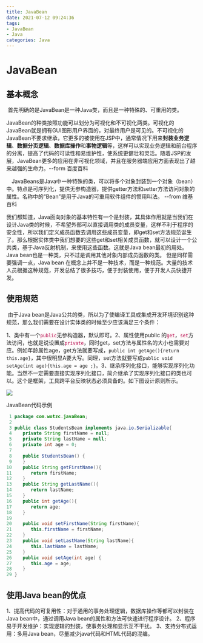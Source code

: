 ```yaml
---
title: JavaBean
date: 2021-07-12 09:24:36
tags:
- JavaBean
- Java
categories: Java
---
```


# JavaBean

## 基本概念

​	首先明确的是JavaBean是一种Java类，而且是一种特殊的、可重用的类。

​	JavaBean的种类按照功能可以划分为可视化和不可视化两类。可视化的JavaBean就是拥有GUI图形用户界面的，对最终用户是可见的。不可视化的JavaBean不要求继承，它更多的被使用在JSP中，通常情况下用来**封装业务逻辑**、**数据分页逻辑**、**数据库操作**和**事物逻辑**等，这样可以实现业务逻辑和前台程序的分离，提高了代码的可读性和易维护性，使系统更健壮和灵活。随着JSP的发展，JavaBean更多的应用在非可视化领域，并且在服务器端应用方面表现出了越来越强的生命力。--form 百度百科

　JavaBeans是Java中一种特殊的类，可以将多个对象封装到一个对象（bean）中。特点是可序列化，提供无参构造器，提供getter方法和setter方法访问对象的属性。名称中的“Bean”是用于Java的可重用软件组件的惯用叫法。 --from 维基百科

​	我们都知道，Java面向对象的基本特性有一个是封装，其具体作用就是当我们在设计Java类的时候，不希望外部可以直接调用类的成员变量，这样不利于程序的安全性，所以我们定义成员函数去调用这些成员变量，即get和set方法规范诞生了。
​	那么根据实体类中我们想要的这些get和set相关成员函数，就可以设计一个公共类，基于Java反射机制，来使用这些函数。
​	这就是Java bean最初的用处。Java bean也是一种类，只不过是调用其他对象内部成员函数的类。
​	但是同样需要强调一点，Java bean 在概念上并不是一种技术，而是一种规范。大量的技术人员根据这种规范，开发总结了很多技巧，便于封装使用，便于开发人员快捷开发。

## 使用规范

​	由于Java bean是Java公共的类，所以为了使编译工具或集成开发环境识别这种规范，那么我们需要在设计实体类的时候至少应该满足三个条件：

​	1、类中有一个<code style="color:#b30049;background-color:#fdf5f5">public</code>无参构造器，默认即可。
​	2、属性使用public 的<code style="color:#b30049;background-color:#fdf5f5">get</code>，<code style="color:#b30049;background-color:#fdf5f5">set</code>方法访问，也就是说设置成<code style="color:#b30049;background-color:#fdf5f5">private</code>，同时get，set方法与属性名的大小也需要对应。例如年龄属性age，get方法就要写成，`public int getAge(){return this.age}`，其中很明显A要大写。同理，set方法就要写成`public void setAge(int age){this.age = age ;}`。
​	3、继承序列化接口，能够实现序列化功能。当然不一定需要直接实现序列化接口，简介继承了实现序列化接口的类也可以。这个是框架，工具跨平台反映状态必须具备的。
​	如下图设计原则所示。

![](https://myblob-pics.oss-cn-hangzhou.aliyuncs.com/JavaBean/javabean.png)

JavaBean代码示例

```java
 1 package com.wotzc.javaBean;
 2 
 3 public class StudentsBean implements java.io.Serializable{
 4    private String firstName = null;
 5    private String lastName = null;
 6    private int age = 0;
 7 
 8    public StudentsBean() {
 9    }
10    public String getFirstName(){
11       return firstName;
12    }
13    public String getLastName(){
14       return lastName;
15    }
16    public int getAge(){
17       return age;
18    }
19 
20    public void setFirstName(String firstName){
21       this.firstName = firstName;
22    }
23    public void setLastName(String lastName){
24       this.lastName = lastName;
25    }
26    public void setAge(int age) {
27       this.age = age;
28    }
29 }
```

## 使用Java bean的优点

1、提高代码的可复用性：对于通用的事务处理逻辑，数据库操作等都可以封装在Java bean中，通过调用Java bean的属性和方法可快速进行程序设计。
2、程序易于开发维护：实现逻辑的封装，使事务处理和显示互不干扰。
3、支持分布式运用：多用Java bean，尽量减少java代码和HTML代码的混编。